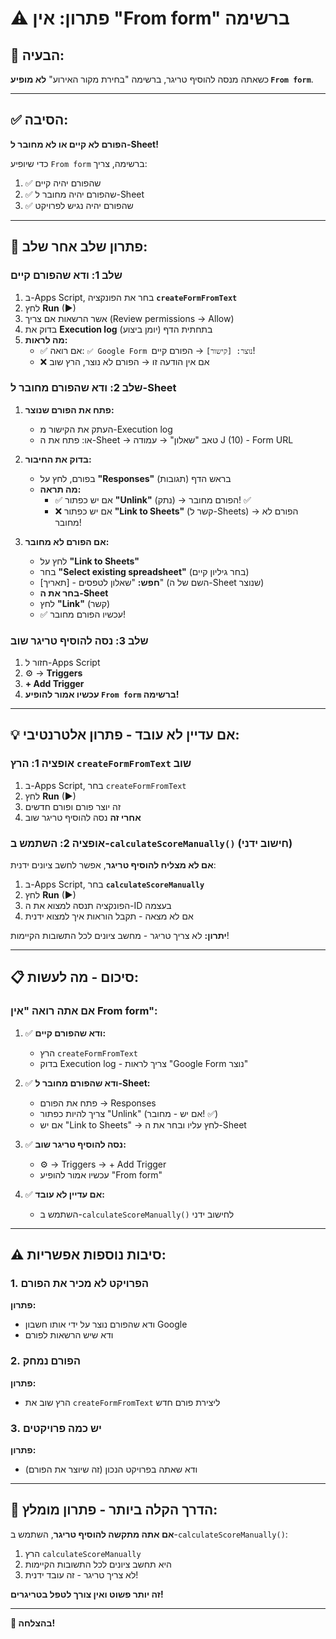 # ⚠️ פתרון: אין "From form" ברשימה

## 🎯 הבעיה:
כשאתה מנסה להוסיף טריגר, ברשימה "בחירת מקור האירוע" **לא מופיע `From form`**.

---

## ✅ הסיבה:
**הפורם לא קיים או לא מחובר ל-Sheet!**

כדי שיופיע `From form` ברשימה, צריך:
1. ✅ שהפורם יהיה קיים
2. ✅ שהפורם יהיה מחובר ל-Sheet
3. ✅ שהפורם יהיה נגיש לפרויקט

---

## 🔧 פתרון שלב אחר שלב:

### שלב 1: ודא שהפורם קיים
1. ב-Apps Script, בחר את הפונקציה **`createFormFromText`**
2. לחץ **Run** (▶)
3. אשר הרשאות אם צריך (Review permissions → Allow)
4. בדוק את **Execution log** (יומן ביצוע) בתחתית הדף
5. **מה לראות:**
   - ✅ אם רואה: `✅ Google Form נוצר: [קישור]` → הפורם קיים!
   - ❌ אם אין הודעה זו → הפורם לא נוצר, הרץ שוב

### שלב 2: ודא שהפורם מחובר ל-Sheet
1. **פתח את הפורם שנוצר:**
   - העתק את הקישור מ-Execution log
   - או: פתח את ה-Sheet → טאב "שאלון" → עמודה J (10) - Form URL

2. **בדוק את החיבור:**
   - בפורם, לחץ על **"Responses"** (תגובות) בראש הדף
   - **מה תראה:**
     - ✅ אם יש כפתור **"Unlink"** (נתק) → הפורם מחובר! ✅
     - ❌ אם יש כפתור **"Link to Sheets"** (קשר ל-Sheets) → הפורם לא מחובר!

3. **אם הפורם לא מחובר:**
   - לחץ על **"Link to Sheets"**
   - בחר **"Select existing spreadsheet"** (בחר גיליון קיים)
   - **חפש:** "שאלון לטפסים - [תאריך]" (השם של ה-Sheet שנוצר)
   - **בחר את ה-Sheet**
   - לחץ **"Link"** (קשר)
   - ✅ עכשיו הפורם מחובר!

### שלב 3: נסה להוסיף טריגר שוב
1. חזור ל-Apps Script
2. ⚙️ → **Triggers**
3. **+ Add Trigger**
4. **עכשיו אמור להופיע `From form` ברשימה!**

---

## 💡 אם עדיין לא עובד - פתרון אלטרנטיבי:

### אופציה 1: הרץ `createFormFromText` שוב
1. ב-Apps Script, בחר `createFormFromText`
2. לחץ **Run** (▶)
3. זה יוצר פורם ופורם חדשים
4. **אחרי זה** נסה להוסיף טריגר שוב

### אופציה 2: השתמש ב-`calculateScoreManually()` (חישוב ידני)
**אם לא מצליח להוסיף טריגר**, אפשר לחשב ציונים ידנית:

1. ב-Apps Script, בחר **`calculateScoreManually`**
2. לחץ **Run** (▶)
3. הפונקציה תנסה למצוא את ה-ID בעצמה
4. אם לא מצאה - תקבל הוראות איך למצוא ידנית

**יתרון:** לא צריך טריגר - מחשב ציונים לכל התשובות הקיימות!

---

## 📋 סיכום - מה לעשות:

### אם אתה רואה "אין From form":

1. ✅ **ודא שהפורם קיים:**
   - הרץ `createFormFromText`
   - בדוק Execution log - צריך לראות "Google Form נוצר"

2. ✅ **ודא שהפורם מחובר ל-Sheet:**
   - פתח את הפורם → Responses
   - צריך להיות כפתור "Unlink" (אם יש - מחובר! ✅)
   - אם יש "Link to Sheets" → לחץ עליו ובחר את ה-Sheet

3. ✅ **נסה להוסיף טריגר שוב:**
   - ⚙️ → Triggers → + Add Trigger
   - עכשיו אמור להופיע "From form"

4. ✅ **אם עדיין לא עובד:**
   - השתמש ב-`calculateScoreManually()` לחישוב ידני

---

## ⚠️ סיבות נוספות אפשריות:

### 1. הפרויקט לא מכיר את הפורם
**פתרון:**
- ודא שהפורם נוצר על ידי אותו חשבון Google
- ודא שיש הרשאות לפורם

### 2. הפורם נמחק
**פתרון:**
- הרץ שוב את `createFormFromText` ליצירת פורם חדש

### 3. יש כמה פרויקטים
**פתרון:**
- ודא שאתה בפרויקט הנכון (זה שיוצר את הפורם)

---

## 🎯 הדרך הקלה ביותר - פתרון מומלץ:

**אם אתה מתקשה להוסיף טריגר**, השתמש ב-`calculateScoreManually()`:

1. הרץ `calculateScoreManually`
2. היא תחשב ציונים לכל התשובות הקיימות
3. לא צריך טריגר - זה עובד ידנית!

**זה יותר פשוט ואין צורך לטפל בטריגרים!**

---

**🎉 בהצלחה!**

